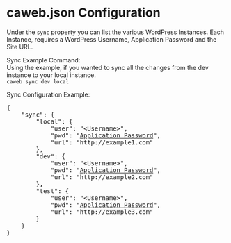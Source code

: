 # caweb.json  Configuration  
Under the `sync` property you can list the various WordPress Instances. Each Instance, requires a WordPress Username, Application Password and the Site URL.

Sync Example Command:  
Using the example, if you wanted to sync all the changes from the dev instance to your local instance.  
`caweb sync dev local`  

Sync Configuration Example:  
<pre>
{
    "sync": {
        "local": {
            "user": "&lt;Username&gt;",
            "pwd": "<a href="https://developer.wordpress.org/rest-api/using-the-rest-api/authentication/#basic-authentication-with-application-passwords">Application Password</a>",
            "url": "http://example1.com"
        },
        "dev": {
            "user": "&lt;Username&gt;",
            "pwd": "<a href="https://developer.wordpress.org/rest-api/using-the-rest-api/authentication/#basic-authentication-with-application-passwords">Application Password</a>",
            "url": "http://example2.com"
        },
        "test": {
            "user": "&lt;Username&gt;",
            "pwd": "<a href="https://developer.wordpress.org/rest-api/using-the-rest-api/authentication/#basic-authentication-with-application-passwords">Application Password</a>",
            "url": "http://example3.com"
        }
    }
}
</pre>
